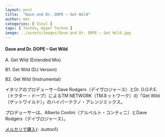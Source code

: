 ```yaml
---
layout: post
title:  "Dave and Dr. DOPE – Get Wild"
author: mmr
categories: [ Vinyl ]
tags: [ Techno, Hyper Techno ]
image: ../assets/images/Dave and Dr. DOPE – Get Wild.jpg
---
```


#### Dave and Dr. DOPE – Get Wild

A. Get Wild (Extended Mix)

B1. Get Wild (DJ Version)

B2. Get Wild (Instrumental)

イタリアのプロデューサーDave Rodgers（デイヴロジャース）とDr. D.O.P.E.（ドクター・ドープ）によるTM NETWORK（TMネットワーク）の「Get Wild（ゲットワイルド）」のハイパーテクノ・アレンジミックス。

プロデューサーは、Alberto Contini（アルベルト・コンティニ）とDave Rodgers（デイヴロジャース）。

[メルカリで購入](https://jp.mercari.com/item/m98858239692){: .button1}

